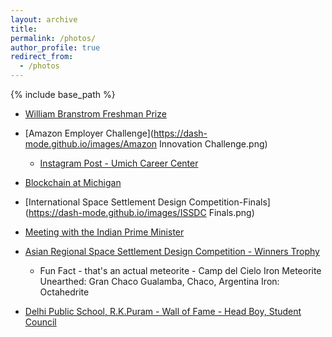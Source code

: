 ```yaml
---
layout: archive
title:
permalink: /photos/
author_profile: true
redirect_from:
  - /photos
---
```

{% include base_path %}

* [William Branstrom Freshman Prize](https://dash-mode.github.io/images/avatar_dash.png)

* [Amazon Employer Challenge](https://dash-mode.github.io/images/Amazon Innovation Challenge.png)
  * [Instagram Post - Umich Career Center](https://www.instagram.com/p/BpmmVTFFC_R/?igshid=j5uuzrnzt33s)

* [Blockchain at Michigan](https://dash-mode.github.io/images/teaching_BAM.png)

* [International Space Settlement Design Competition-Finals](https://dash-mode.github.io/images/ISSDC Finals.png)

* [Meeting with the Indian Prime Minister](https://dash-mode.github.io/images/PM_Modi.png)

* [Asian Regional Space Settlement Design Competition - Winners Trophy](https://dash-mode.github.io/images/ARSSDC_winner_trophy.png)
  * Fun Fact - that's an actual meteorite - Camp del Cielo Iron Meteorite Unearthed: Gran Chaco Gualamba, Chaco, Argentina Iron: Octahedrite

* [Delhi Public School, R.K.Puram - Wall of Fame - Head Boy, Student Council](https://dash-mode.github.io/images/wall_of_fame.png)

